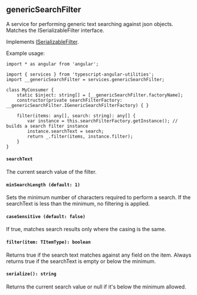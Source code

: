 ## genericSearchFilter
A service for performing generic text searching against json objects. Matches the ISerializableFilter interface.

Implements [ISerializableFilter](../../filters/filters.md#iserializablefilter).

Example usage:
```
import * as angular from 'angular';

import { services } from 'typescript-angular-utilities';
import __genericSearchFilter = services.genericSearchFilter;

class MyConsumer {
    static $inject: string[] = [__genericSearchFilter.factoryName];
    constructor(private searchFilterFactory: __genericSearchFilter.IGenericSearchFilterFactory) { }

	filter(items: any[], search: string): any[] {
        var instance = this.searchFilterFactory.getInstance(); // builds a search filter instance
		instance.searchText = search;
		return _.filter(items, instance.filter);
    }
}
```

#### `searchText`
The current search value of the filter.

#### `minSearchLength (default: 1)`
Sets the minimum number of characters required to perform a search. If the searchText is less than the minimum, no filtering is applied.

#### `caseSensitive (default: false)`
If true, matches search results only where the casing is the same.

#### `filter(item: TItemType): boolean`
Returns true if the search text matches against any field on the item. Always returns true if the searchText is empty or below the minimum.

#### `serialize(): string`
Returns the current search value or null if it's below the minimum allowed.